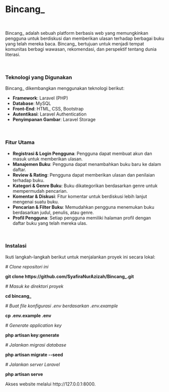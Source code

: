 <h1>Bincang_</h1>

<br>

<p>Bincang_ adalah sebuah platform berbasis web yang memungkinkan pengguna untuk berdiskusi dan memberikan ulasan terhadap berbagai buku yang telah mereka baca. Bincang_ bertujuan untuk menjadi tempat komunitas berbagi wawasan, rekomendasi, dan perspektif tentang dunia literasi.</p>

<br>

<h3>Teknologi yang Digunakan</h3>
<p>Bincang_ dikembangkan menggunakan teknologi berikut:</p>
<ul>
    <li><b>Framework</b>: Laravel (PHP)</li>
    <li><b>Database</b>: MySQL</li>
    <li><b>Front-End</b>: HTML, CSS, Bootstrap</li>
    <li><b>Autentikasi</b>: Laravel Authentication</li>
    <li><b>Penyimpanan Gambar</b>: Laravel Storage</li>
</ul>

<br>

<h3>Fitur Utama</h3>
<ul>
    <li><b>Registrasi & Login Pengguna</b>: Pengguna dapat membuat akun dan masuk untuk memberikan ulasan.</li>
    <li><b>Manajemen Buku</b>: Pengguna dapat menambahkan buku baru ke dalam daftar.</li>
    <li><b>Review & Rating</b>: Pengguna dapat memberikan ulasan dan penilaian terhadap buku.</li>
    <li><b>Kategori & Genre Buku</b>: Buku dikategorikan berdasarkan genre untuk mempermudah pencarian.</li>
    <li><b>Komentar & Diskusi</b>: Fitur komentar untuk berdiskusi lebih lanjut mengenai suatu buku.</li>
    <li><b>Pencarian & Filter Buku</b>: Memudahkan pengguna menemukan buku berdasarkan judul, penulis, atau genre.</li>
    <li><b>Profil Pengguna</b>: Setiap pengguna memiliki halaman profil dengan daftar buku yang telah mereka ulas.</li>
</ul>

<br>

<h3>Instalasi</h3>
<p>Ikuti langkah-langkah berikut untuk menjalankan proyek ini secara lokal:</p>
<i># Clone repositori ini</i>
<p><b>git clone https://github.com/SyafiraNurAzizah/Bincang_.git</b></p>
<i># Masuk ke direktori proyek</i>
<p><b>cd bincang_</b></p>
<i># Buat file konfigurasi .env berdasarkan .env.example</i>
<p><b>cp .env.example .env</b></p>
<i># Generate application key</i>
<p><b>php artisan key:generate</b></p>
<i># Jalankan migrasi database</i>
<p><b>php artisan migrate --seed</b></p>
<i># Jalankan server Laravel</i>
<p><b>php artisan serve</b></p>

<p>Akses website melalui http://127.0.0.1:8000.</p>
